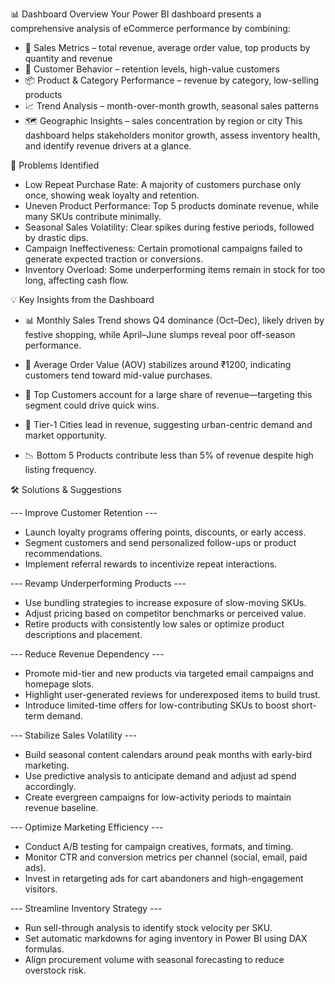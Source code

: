 📊 Dashboard Overview
Your Power BI dashboard presents a comprehensive analysis of eCommerce performance by combining:
- 🧮 Sales Metrics – total revenue, average order value, top products by quantity and revenue
- 👥 Customer Behavior – retention levels, high-value customers
- 📦 Product & Category Performance – revenue by category, low-selling products
- 📈 Trend Analysis – month-over-month growth, seasonal sales patterns
- 🗺️ Geographic Insights – sales concentration by region or city
This dashboard helps stakeholders monitor growth, assess inventory health, and identify revenue drivers at a glance.



🚨 Problems Identified
- Low Repeat Purchase Rate: A majority of customers purchase only once, showing weak loyalty and retention.
- Uneven Product Performance: Top 5 products dominate revenue, while many SKUs contribute minimally.
- Seasonal Sales Volatility: Clear spikes during festive periods, followed by drastic dips.
- Campaign Ineffectiveness: Certain promotional campaigns failed to generate expected traction or conversions.
- Inventory Overload: Some underperforming items remain in stock for too long, affecting cash flow.

💡 Key Insights from the Dashboard
- 📊 Monthly Sales Trend shows Q4 dominance (Oct–Dec), likely driven by festive shopping, while April–June slumps reveal poor off-season performance.
  
- 🛒 Average Order Value (AOV) stabilizes around ₹1200, indicating customers tend toward mid-value purchases.
- 👑 Top Customers account for a large share of revenue—targeting this segment could drive quick wins.
- 🚚 Tier-1 Cities lead in revenue, suggesting urban-centric demand and market opportunity.
- 📉 Bottom 5 Products contribute less than 5% of revenue despite high listing frequency.

🛠️ Solutions & Suggestions

--- Improve Customer Retention ---

- Launch loyalty programs offering points, discounts, or early access.
- Segment customers and send personalized follow-ups or product recommendations.
- Implement referral rewards to incentivize repeat interactions.
  
--- Revamp Underperforming Products ---

- Use bundling strategies to increase exposure of slow-moving SKUs.
- Adjust pricing based on competitor benchmarks or perceived value.
- Retire products with consistently low sales or optimize product descriptions and placement.
  
--- Reduce Revenue Dependency ---
  
- Promote mid-tier and new products via targeted email campaigns and homepage slots.
- Highlight user-generated reviews for underexposed items to build trust.
- Introduce limited-time offers for low-contributing SKUs to boost short-term demand.

--- Stabilize Sales Volatility ---

- Build seasonal content calendars around peak months with early-bird marketing.
- Use predictive analysis to anticipate demand and adjust ad spend accordingly.
- Create evergreen campaigns for low-activity periods to maintain revenue baseline.

--- Optimize Marketing Efficiency ---
  
- Conduct A/B testing for campaign creatives, formats, and timing.
- Monitor CTR and conversion metrics per channel (social, email, paid ads).
- Invest in retargeting ads for cart abandoners and high-engagement visitors.
  
 --- Streamline Inventory Strategy ---
 
- Run sell-through analysis to identify stock velocity per SKU.
- Set automatic markdowns for aging inventory in Power BI using DAX formulas.
- Align procurement volume with seasonal forecasting to reduce overstock risk.

